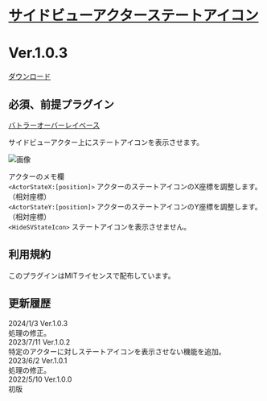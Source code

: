 # [サイドビューアクターステートアイコン](https://raw.githubusercontent.com/nuun888/MZ/master/NUUN_SVActorStateIcon.js)
# Ver.1.0.3  
 [ダウンロード](https://raw.githubusercontent.com/nuun888/MZ/master/NUUN_SVActorStateIcon.js)  
 
## 必須、前提プラグイン
[バトラーオーバーレイベース](https://github.com/nuun888/MZ/blob/master/README/BattlerOverlayBase.md)  

サイドビューアクター上にステートアイコンを表示させます。  

![画像](img/SVActorStateIcon1.png)  

アクターのメモ欄  
`<ActorStateX:[position]>` アクターのステートアイコンのX座標を調整します。（相対座標）  
`<ActorStateY:[position]>` アクターのステートアイコンのY座標を調整します。（相対座標）  
`<HideSVStateIcon>` ステートアイコンを表示させません。  

## 利用規約
このプラグインはMITライセンスで配布しています。  

## 更新履歴
2024/1/3 Ver.1.0.3  
処理の修正。  
2023/7/11 Ver.1.0.2  
特定のアクターに対しステートアイコンを表示させない機能を追加。  
2023/6/2 Ver.1.0.1  
処理の修正。  
2022/5/10 Ver.1.0.0  
初版  
